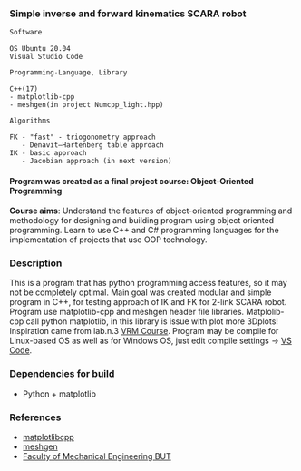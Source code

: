 ### Simple inverse and forward kinematics SCARA robot
```javascript
Software
```
```
OS Ubuntu 20.04
Visual Studio Code
```
```javascript
Programming-Language, Library
```
```
C++(17)
- matplotlib-cpp
- meshgen(in project Numcpp_light.hpp)
```
```javascript
Algorithms
```
```
FK - "fast" - triogonometry approach
   - Denavit–Hartenberg table approach
IK - basic approach
   - Jacobian approach (in next version)
```

#### Program was created as a final project course: Object-Oriented Programming
**Course aims**: Understand the features of object-oriented programming and methodology for designing and building program using object oriented programming. Learn to use C++ and C# programming languages for the implementation of projects that use OOP technology.

### Description
This is a program that has python programming access features, so it may not be completely optimal. Main goal was created modular and simple program in C++, for testing approach of IK and FK for 2-link SCARA robot. Program use matplotlib-cpp and meshgen header file libraries. Matplolib-cpp call python matplotlib, in this library is issue with plot more 3Dplots! Inspiration came from lab.n.3 [VRM Course](https://github.com/rparak/Programming-for-robots-and-manipulators-VRM/tree/main/Lab/3). Program may be compile for Linux-based OS as well as for Windows OS, just edit compile settings -> [VS Code](https://code.visualstudio.com/docs/cpp/introvideos-cpp).

### Dependencies for build
* Python + matplotlib

### References
* [matplotlibcpp](https://github.com/lava/matplotlib-cpp)
* [meshgen](https://github.com/xiaohongchen1991/meshgen)
* [Faculty of Mechanical Engineering BUT](https://www.fme.vutbr.cz/en)

